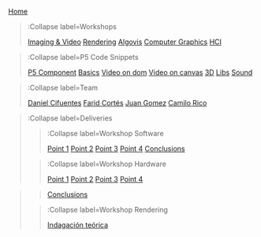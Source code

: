[Home](/)

> :Collapse label=Workshops
> 
> [Imaging & Video](/docs/workshops/imaging)
> [Rendering](/docs/workshops/rendering)
> [Algovis](/docs/workshops/algovis)
> [Computer Graphics](/docs/workshops/cg)
> [HCI](/docs/workshops/hci)

> :Collapse label=P5 Code Snippets
> 
> [P5 Component](/docs/snippets/component)
> [Basics](/docs/snippets/basic)
> [Video on dom](/docs/snippets/video-dom)
> [Video on canvas](/docs/snippets/video-canvas)
> [3D](/docs/snippets/3d)
> [Libs](/docs/snippets/lib)
> [Sound](/docs/snippets/sound)

> :Collapse label=Team
> 
> [Daniel Cifuentes](/docs/members/DanielCifuentes)
> [Farid Cortés](/docs/members/FaridCortes)
> [Juan Gomez](/docs/members/JuanGomez)
> [Camilo Rico](/docs/members/CamiloRico)


> :Collapse label=Deliveries
> 
> > :Collapse label=Workshop Software
> >
> > [Point 1](/docs/workshops/workshop1/Punto1/grayScale)
> > [Point 2](/docs/workshops/workshop1/Punto2/Kernel)
> > [Point 3](/docs/workshops/workshop1/Punto1/ascii)
> > [Point 4](/docs/workshops/workshop1/Punto4/mosaic)
> > [Conclusions](/docs/workshops/workshop1/conclusiones)
>
> > :Collapse label=Workshop Hardware 
> >
> > [Point 1](/docs/workshops/workshop2/Punto1/grayScaleHardware)
> > [Point 2](/docs/workshops/workshop2/Punto2/kernelHardware)
> > [Point 3](/docs/workshops/workshop2/Punto3/ascii_hardware)
> > [Point 4](/docs/workshops/workshop2/Punto4/moisaicHardware)

> > [Conclusions](/docs/workshops/workshop2/conclusiones)
>
> > :Collapse label=Workshop Rendering 
> >
> > [Indagación teórica](/docs/workshops/workshopRendering/renderingWorkshop)
